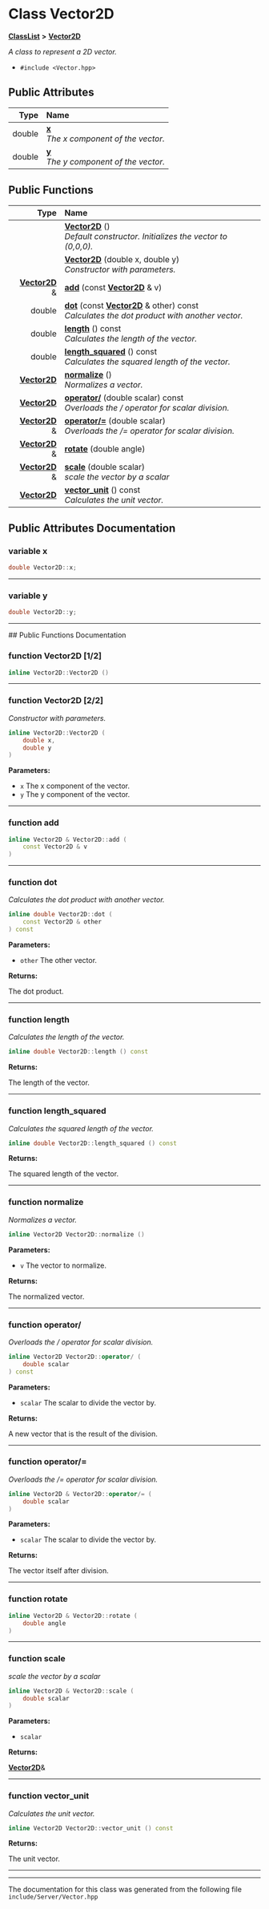 

# Class Vector2D



[**ClassList**](annotated.md) **>** [**Vector2D**](classVector2D.md)



_A class to represent a 2D vector._ 

* `#include <Vector.hpp>`





















## Public Attributes

| Type | Name |
| ---: | :--- |
|  double | [**x**](#variable-x)  <br>_The x component of the vector._  |
|  double | [**y**](#variable-y)  <br>_The y component of the vector._  |
















## Public Functions

| Type | Name |
| ---: | :--- |
|   | [**Vector2D**](#function-vector2d-12) () <br>_Default constructor. Initializes the vector to (0,0,0)._  |
|   | [**Vector2D**](#function-vector2d-22) (double x, double y) <br>_Constructor with parameters._  |
|  [**Vector2D**](classVector2D.md) & | [**add**](#function-add) (const [**Vector2D**](classVector2D.md) & v) <br> |
|  double | [**dot**](#function-dot) (const [**Vector2D**](classVector2D.md) & other) const<br>_Calculates the dot product with another vector._  |
|  double | [**length**](#function-length) () const<br>_Calculates the length of the vector._  |
|  double | [**length\_squared**](#function-length_squared) () const<br>_Calculates the squared length of the vector._  |
|  [**Vector2D**](classVector2D.md) | [**normalize**](#function-normalize) () <br>_Normalizes a vector._  |
|  [**Vector2D**](classVector2D.md) | [**operator/**](#function-operator) (double scalar) const<br>_Overloads the / operator for scalar division._  |
|  [**Vector2D**](classVector2D.md) & | [**operator/=**](#function-operator_1) (double scalar) <br>_Overloads the /= operator for scalar division._  |
|  [**Vector2D**](classVector2D.md) & | [**rotate**](#function-rotate) (double angle) <br> |
|  [**Vector2D**](classVector2D.md) & | [**scale**](#function-scale) (double scalar) <br>_scale the vector by a scalar_  |
|  [**Vector2D**](classVector2D.md) | [**vector\_unit**](#function-vector_unit) () const<br>_Calculates the unit vector._  |




























## Public Attributes Documentation




### variable x 

```C++
double Vector2D::x;
```




<hr>



### variable y 

```C++
double Vector2D::y;
```




<hr>
## Public Functions Documentation




### function Vector2D [1/2]

```C++
inline Vector2D::Vector2D () 
```




<hr>



### function Vector2D [2/2]

_Constructor with parameters._ 
```C++
inline Vector2D::Vector2D (
    double x,
    double y
) 
```





**Parameters:**


* `x` The x component of the vector. 
* `y` The y component of the vector. 




        

<hr>



### function add 

```C++
inline Vector2D & Vector2D::add (
    const Vector2D & v
) 
```




<hr>



### function dot 

_Calculates the dot product with another vector._ 
```C++
inline double Vector2D::dot (
    const Vector2D & other
) const
```





**Parameters:**


* `other` The other vector. 



**Returns:**

The dot product. 





        

<hr>



### function length 

_Calculates the length of the vector._ 
```C++
inline double Vector2D::length () const
```





**Returns:**

The length of the vector. 





        

<hr>



### function length\_squared 

_Calculates the squared length of the vector._ 
```C++
inline double Vector2D::length_squared () const
```





**Returns:**

The squared length of the vector. 





        

<hr>



### function normalize 

_Normalizes a vector._ 
```C++
inline Vector2D Vector2D::normalize () 
```





**Parameters:**


* `v` The vector to normalize. 



**Returns:**

The normalized vector. 





        

<hr>



### function operator/ 

_Overloads the / operator for scalar division._ 
```C++
inline Vector2D Vector2D::operator/ (
    double scalar
) const
```





**Parameters:**


* `scalar` The scalar to divide the vector by. 



**Returns:**

A new vector that is the result of the division. 





        

<hr>



### function operator/= 

_Overloads the /= operator for scalar division._ 
```C++
inline Vector2D & Vector2D::operator/= (
    double scalar
) 
```





**Parameters:**


* `scalar` The scalar to divide the vector by. 



**Returns:**

The vector itself after division. 





        

<hr>



### function rotate 

```C++
inline Vector2D & Vector2D::rotate (
    double angle
) 
```




<hr>



### function scale 

_scale the vector by a scalar_ 
```C++
inline Vector2D & Vector2D::scale (
    double scalar
) 
```





**Parameters:**


* `scalar` 



**Returns:**

[**Vector2D**](classVector2D.md)& 





        

<hr>



### function vector\_unit 

_Calculates the unit vector._ 
```C++
inline Vector2D Vector2D::vector_unit () const
```





**Returns:**

The unit vector. 





        

<hr>

------------------------------
The documentation for this class was generated from the following file `include/Server/Vector.hpp`


